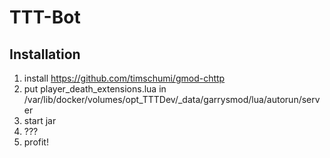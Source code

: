 # TTT-Bot

## Installation

1. install https://github.com/timschumi/gmod-chttp
2. put player_death_extensions.lua in /var/lib/docker/volumes/opt_TTTDev/_data/garrysmod/lua/autorun/server
3. start jar
4. ???
5. profit!


